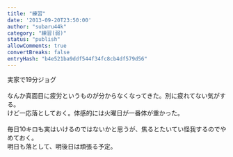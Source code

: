 ```yaml
---
title: "練習"
date: '2013-09-20T23:50:00'
author: "subaru44k"
category: "練習(弱)"
status: "publish"
allowComments: true
convertBreaks: false
entryHash: "b4e521ba9ddf544f34fc8cb4df579d56"
---
```

実家で19分ジョグ<br>
<br>
なんか真面目に疲労というものが分からなくなってきた。別に疲れてない気がする。<br>
けど一応落としておく。体感的には火曜日が一番体が重かった。<br>
<br>
毎日10キロも実はいけるのではないかと思うが、焦るとたいてい怪我するのでやめておく。<br>
明日も落として、明後日は頑張る予定。
